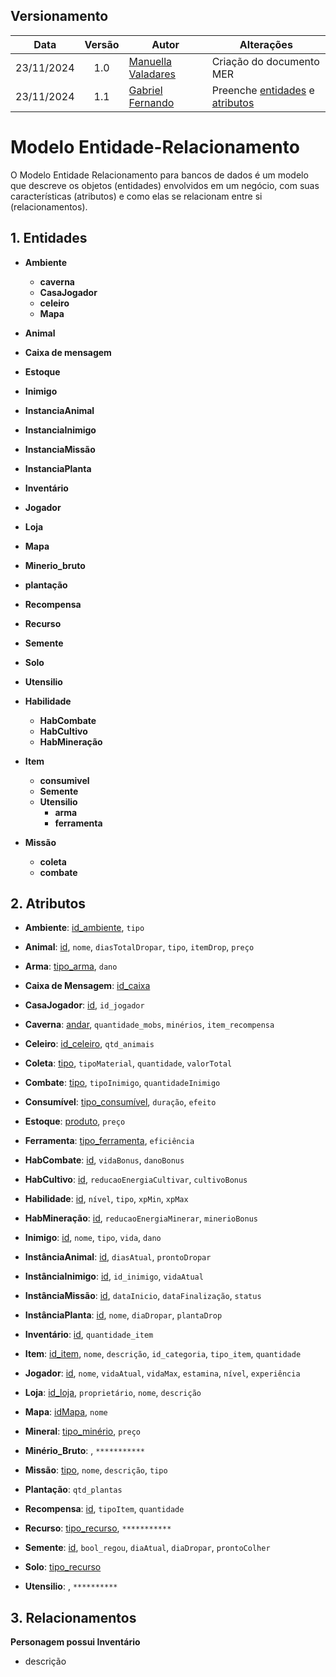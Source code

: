 ## Versionamento

| Data | Versão | Autor | Alterações | 
| :--: | :----: | ----- | ---------- | 
| 23/11/2024 |  1.0 |  [Manuella Valadares](https://github.com/manuvaladares)| Criação do documento MER | 
| 23/11/2024 |  1.1 |  [Gabriel Fernando](https://github.com/MMcLovin)| Preenche [entidades](#1-entidades) e [atributos](#2-atributos) | 


# Modelo Entidade-Relacionamento

O Modelo Entidade Relacionamento para bancos de dados é um modelo que descreve os objetos (entidades) envolvidos em um negócio, com suas características (atributos) e como elas se relacionam entre si (relacionamentos).

## 1. Entidades

- **Ambiente**
    - **caverna**
    - **CasaJogador**
    - **celeiro**
    - **Mapa**

- **Animal**

- **Caixa de mensagem**

- **Estoque**

- **Inimigo**

- **InstanciaAnimal**

- **InstanciaInimigo**

- **InstanciaMissão**

- **InstanciaPlanta**

- **Inventário**

- **Jogador**

- **Loja**

- **Mapa**

- **Minerio_bruto**

- **plantação**

- **Recompensa**

- **Recurso**

- **Semente**

- **Solo**

- **Utensilio**

- **Habilidade**
    - **HabCombate**
    - **HabCultivo**
    - **HabMineração**

- **Item**
    - **consumivel**
    - **Semente**
    - **Utensilio**
        - **arma**
        - **ferramenta**

- **Missão**
    - **coleta**
    - **combate**

## 2. Atributos

- **Ambiente**: <ins>id_ambiente</ins>, `tipo`

- **Animal**: <ins>id</ins>, `nome`, `diasTotalDropar`, `tipo`, `itemDrop`, `preço`

- **Arma**: <ins>tipo_arma</ins>, `dano`

- **Caixa de Mensagem**: <ins>id_caixa</ins>

- **CasaJogador**: <ins>id</ins>, `id_jogador`

- **Caverna**: <ins>andar</ins>, `quantidade_mobs`, `minérios`, `item_recompensa`

- **Celeiro**: <ins>id_celeiro</ins>, `qtd_animais`

- **Coleta**: <ins>tipo</ins>, `tipoMaterial`, `quantidade`, `valorTotal`

- **Combate**: <ins>tipo</ins>, `tipoInimigo`, `quantidadeInimigo`

- **Consumível**: <ins>tipo_consumível</ins>, `duração`, `efeito`

- **Estoque**: <ins>produto</ins>, `preço`

- **Ferramenta**: <ins>tipo_ferramenta</ins>, `eficiência`

- **HabCombate**: <ins>id</ins>, `vidaBonus`, `danoBonus`

- **HabCultivo**: <ins>id</ins>, `reducaoEnergiaCultivar`, `cultivoBonus`

- **Habilidade**: <ins>id</ins>, `nível`, `tipo`, `xpMin`, `xpMax`

- **HabMineração**: <ins>id</ins>, `reducaoEnergiaMinerar`, `minerioBonus`

- **Inimigo**: <ins>id</ins>, `nome`, `tipo`, `vida`, `dano`

- **InstânciaAnimal**: <ins>id</ins>, `diasAtual`, `prontoDropar`

- **InstânciaInimigo**: <ins>id</ins>, `id_inimigo`, `vidaAtual`

- **InstânciaMissão**: <ins>id</ins>, `dataInicio`, `dataFinalização`, `status`

- **InstânciaPlanta**: <ins>id</ins>, `nome`, `diaDropar`, `plantaDrop`

- **Inventário**: <ins>id</ins>, `quantidade_item`

- **Item**: <ins>id_item</ins>, `nome`, `descrição`, `id_categoria`, `tipo_item`, `quantidade`

- **Jogador**: <ins>id</ins>, `nome`, `vidaAtual`, `vidaMax`, `estamina`, `nível`, `experiência`

- **Loja**: <ins>id_loja</ins>, `proprietário`, `nome`, `descrição`

- **Mapa**: <ins>idMapa</ins>, `nome`

- **Mineral**: <ins>tipo_minério</ins>, `preço`

- **Minério_Bruto**: <ins> </ins>, `***********`

- **Missão**: <ins>tipo</ins>, `nome`, `descrição`, `tipo`

- **Plantação**: `qtd_plantas`

- **Recompensa**: <ins>id</ins>, `tipoItem`, `quantidade`

- **Recurso**: <ins>tipo_recurso</ins>, `***********`

- **Semente**: <ins>id</ins>, `bool_regou`, `diaAtual`, `diaDropar`, `prontoColher`

- **Solo**: <ins>tipo_recurso</ins>

- **Utensilio**: <ins></ins>, `**********`

## 3. Relacionamentos

**Personagem possui Inventário**
- descrição
